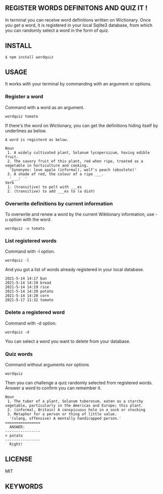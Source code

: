 ## REGISTER WORDS DEFINITONS AND QUIZ IT !
In terminal you can receive word definitions written on Wictionary. Once you get a word, it is registered in your local Sqlite3 database, from which you can randomly select a word in the form of quiz.

## INSTALL
```
$ npm install wordquiz
```

## USAGE
It works with your terminal by commanding with an argument or options.

### Register a word
Command with a word as an argument.
```
wordquiz tomato
```
If there's the word on Wictionary, you can get the definitions hiding itself by underlines as below. 
```
A word is registerd as below.

Noun
 1. A widely cultivated plant, Solanum lycopersicum, having edible fruit.
 2. The savory fruit of this plant, red when ripe, treated as a vegetable in horticulture and cooking.
  'Synonyms: love apple (informal), wolf's peach (obsolete)'
 3. A shade of red, the colour of a ripe ___.
  '___:  '
Verb
 1. (transitive) to pelt with ___es
 2. (transitive) to add ___es to (a dish)
 ```

### Overwrite definitions by current information
To overwrite and renew a word by the current Wiktionary information, use -u option with the word.
```
wordquiz -u tomato
```

### List registered words
Command with -l option.
```
wordquiz -l
```
And you got a list of words already registered in your local database.
```
2021-5-14 14:17 bun
2021-5-14 14:19 bread
2021-5-14 14:19 rice
2021-5-14 14:20 potato
2021-5-14 14:20 corn
2021-5-17 11:32 tomato
```
### Delete a registered word
Command with -d option.
```
wordquiz -d
```
You can select a word you want to delete from your database.

### Quiz words
Command without arguments nor options
```
wordquiz
```
Then you can challenge a quiz randomly selected from registered words. Answer a word to confirm you can remember it.
```
Noun
 1. The tuber of a plant, Solanum tuberosum, eaten as a starchy vegetable, particularly in the Americas and Europe; this plant.
 2. (informal, Britain) A conspicuous hole in a sock or stocking
 3. Metaphor for a person or thing of little value.
  '(slang, offensive) A mentally handicapped person.'
================
  ANSWER:
----------------
> potato
----------------
  Right!
```
## LICENSE
MIT

## KEYWORDS
